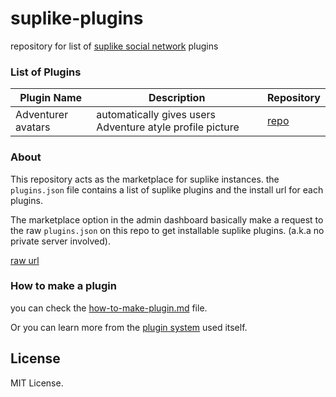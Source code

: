 # suplike-plugins

repository for list of  [suplike social network](https://github.com/bethropolis/suplike-social-website) plugins 


### List of  Plugins

| Plugin Name        |Description                                               | Repository                                                               |
|--------------------|----------------------------------------------------------|--------------------------------------------------------------------------|
|Adventurer avatars  | automatically gives users Adventure atyle profile picture| [repo](https://github.com/bethropolis/suplike-adventurer-avatars-plugin) |


### About
This repository acts as the marketplace for suplike instances.
the `plugins.json` file contains a list of suplike plugins and the install url for each plugins.

The marketplace option in the admin dashboard basically make a request to the raw `plugins.json` on this repo to get installable suplike plugins. (a.k.a no private server involved).

[raw url](https://raw.githubusercontent.com/bethropolis/suplike-plugins/main/plugins.json)

### How to make a plugin

you can check the [how-to-make-plugin.md](https://github.com/bethropolis/suplike-plugins/blob/main/How-to-make-plugin.md) file.

Or you can learn more from the [plugin system](https://github.com/bethropolis/plugin-system) used itself.

## License
MIT License.
